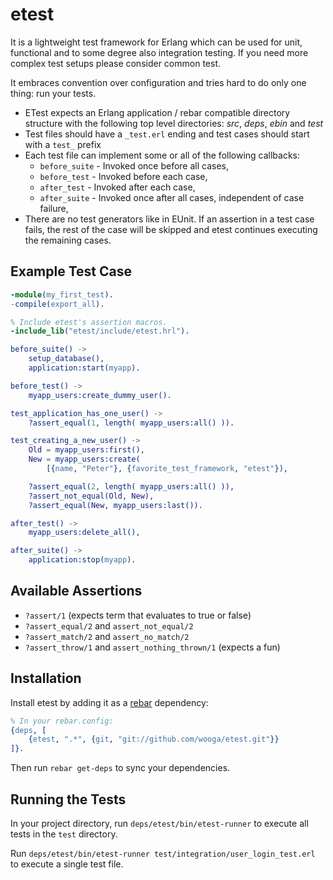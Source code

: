 # etest

It is a lightweight test framework for Erlang which can be used for unit, 
functional and to some degree also integration testing. If you need more complex
test setups please consider common test.

It embraces convention over configuration and tries hard to do only one
thing: run your tests.

* ETest expects an Erlang application / rebar compatible directory structure
with the following top level directories: _src_, _deps_, _ebin_ and _test_
* Test files should have a `_test.erl` ending and test cases should start
with a `test_` prefix
* Each test file can implement some or all of the following callbacks:
  * `before_suite` - Invoked once before all cases,
  * `before_test` - Invoked before each case,
  * `after_test` - Invoked after each case,
  * `after_suite` - Invoked once after all cases, independent of case failure,
* There are no test generators like in EUnit. If an assertion in a test case 
fails, the rest of the case will be skipped and etest continues executing the 
remaining cases.

## Example Test Case

```erlang
-module(my_first_test).
-compile(export_all).

% Include etest's assertion macros.
-include_lib("etest/include/etest.hrl").

before_suite() ->
    setup_database(),
    application:start(myapp).

before_test() ->
    myapp_users:create_dummy_user().

test_application_has_one_user() ->
    ?assert_equal(1, length( myapp_users:all() )).

test_creating_a_new_user() ->
    Old = myapp_users:first(),
    New = myapp_users:create(
        [{name, "Peter"}, {favorite_test_framework, "etest"}),

    ?assert_equal(2, length( myapp_users:all() )),
    ?assert_not_equal(Old, New),
    ?assert_equal(New, myapp_users:last()).

after_test() ->
    myapp_users:delete_all(),

after_suite() ->
    application:stop(myapp).
```

## Available Assertions

* ```?assert/1``` (expects term that evaluates to true or false)
* ```?assert_equal/2``` and ```assert_not_equal/2```
* ```?assert_match/2``` and ```assert_no_match/2```
* ```?assert_throw/1``` and ```assert_nothing_thrown/1``` (expects a fun)

## Installation

Install etest by adding it as a [rebar](https://github.com/basho/rebar)
dependency:

```erlang
% In your rebar.config:
{deps, [
    {etest, ".*", {git, "git://github.com/wooga/etest.git"}}
]}.
```

Then run `rebar get-deps` to sync your dependencies.

## Running the Tests

In your project directory, run ```deps/etest/bin/etest-runner``` to execute all
tests in the `test` directory.

Run ```deps/etest/bin/etest-runner test/integration/user_login_test.erl``` to
execute a single test file.
